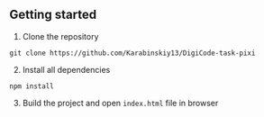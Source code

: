 ## Getting started

1. Clone the repository
```
git clone https://github.com/Karabinskiy13/DigiCode-task-pixi
```
2. Install all dependencies
```
npm install
```
3. Build the project and open ```index.html``` file in browser
